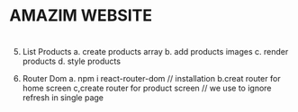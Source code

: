 # AMAZIM WEBSITE

#

5. List Products
   a. create products array
   b. add products images
   c. render products
   d. style products

6. Router Dom
   a. npm i react-router-dom // installation
   b.creat router for home screen
   c,create router for product screen
   // we use <LINK> to ignore refresh in single page
